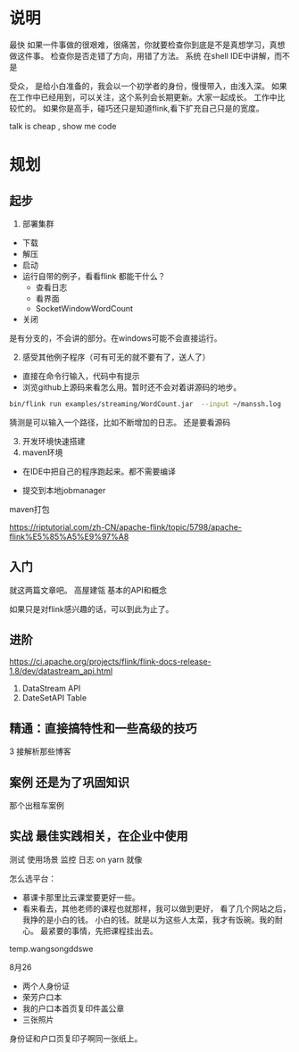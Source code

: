 # 说明
最快
如果一件事做的很艰难，很痛苦，你就要检查你到底是不是真想学习，真想做这件事。
检查你是否走错了方向，用错了方法。
系统
在shell  IDE中讲解，而不是

受众，
是给小白准备的，我会以一个初学者的身份，慢慢带入，由浅入深。
如果在工作中已经用到，可以关注，这个系列会长期更新。大家一起成长。
工作中比较忙的。
如果你是高手，碰巧还只是知道flink,看下扩充自己只是的宽度。

talk is cheap  , show me code
# 规划
## 起步
1. 部署集群
  - 下载
  - 解压
  - 启动
  - 运行自带的例子，看看flink 都能干什么？
    - 查看日志
    - 看界面
    - SocketWindowWordCount
  - 关闭


是有分支的，不会讲的部分。在windows可能不会直接运行。

2. 感受其他例子程序（可有可无的就不要有了，送人了）
- 直接在命令行输入，代码中有提示
- 浏览github上源码来看怎么用。暂时还不会对着讲源码的地步。
``` sh
bin/flink run examples/streaming/WordCount.jar  --input ~/manssh.log
```

猜测是可以输入一个路径，比如不断增加的日志。
还是要看源码

3. 开发环境快速搭建
  1. maven环境

- 在IDE中把自己的程序跑起来。都不需要编译

- 提交到本地jobmanager

maven打包

https://riptutorial.com/zh-CN/apache-flink/topic/5798/apache-flink%E5%85%A5%E9%97%A8
## 入门
就这两篇文章吧。
高屋建瓴
基本的API和概念



如果只是对flink感兴趣的话，可以到此为止了。

## 进阶
https://ci.apache.org/projects/flink/flink-docs-release-1.8/dev/datastream_api.html
1. DataStream API
2. DateSetAPI
Table

## 精通：直接搞特性和一些高级的技巧
3 接解析那些博客
## 案例 还是为了巩固知识
那个出租车案例
## 实战 最佳实践相关，在企业中使用
测试
使用场景
监控
日志
on yarn
就像


怎么选平台：
- 慕课卡那里比云课堂要更好一些。
- 看来看去，其他老师的课程也就那样，我可以做到更好，
看了几个网站之后，我挣的是小白的钱。
小白的钱。就是以为这些人太菜，我才有饭碗。我的耐心。
最紧要的事情，先把课程挂出去。


temp.wangsongddswe

8月26
- 两个人身份证
- 荣芳户口本
- 我的户口本首页复印件盖公章
- 三张照片

身份证和户口页复印子啊同一张纸上。 
